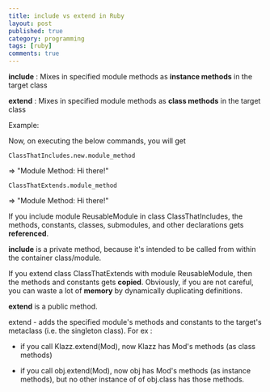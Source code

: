 ```yaml
---
title: include vs extend in Ruby 
layout: post
published: true
category: programming
tags: [ruby]
comments: true
---
```


**include** : Mixes in specified module methods as **instance methods** in the target class

**extend** : Mixes in specified module methods as **class methods** in the target class

Example:

<script src="https://gist.github.com/Amit-Thawait/3590065312ee8dbac575a09b31ac81a7.js"></script>

<script src="https://gist.github.com/Amit-Thawait/5cf313ada3b441aad6dffe1ae5fc6595.js"></script>

<script src="https://gist.github.com/Amit-Thawait/106cc534acdeaab64fff3821c2a8e245.js"></script>

Now, on executing the below commands, you will get

	ClassThatIncludes.new.module_method 

=> "Module Method: Hi there!"

	ClassThatExtends.module_method

=> "Module Method: Hi there!"

If you include module ReusableModule in class ClassThatIncludes, the methods, constants, classes, submodules, and other declarations gets **referenced**.

**include** is a private method, because it's intended to be called from within the container class/module.

If you extend class ClassThatExtends with module ReusableModule, then the methods and constants gets **copied**. Obviously, if you are not careful, you can waste a lot of **memory** by dynamically duplicating definitions.

**extend** is a public method.

extend - adds the specified module's methods and constants to the target's metaclass (i.e. the singleton class). For ex : 

* if you call Klazz.extend(Mod), now Klazz has Mod's methods (as class methods)

* if you call obj.extend(Mod), now obj has Mod's methods (as instance methods), but no other instance of of obj.class has those methods.
